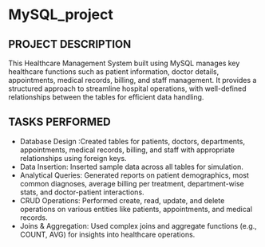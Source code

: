 # MySQL_project

## PROJECT DESCRIPTION
This Healthcare Management System built using MySQL manages key healthcare functions such as patient information, doctor details, appointments, medical records, billing, and staff management. It provides a structured approach to streamline hospital operations, with well-defined relationships between the tables for efficient data handling.

## TASKS PERFORMED
- Database Design :Created tables for patients, doctors, departments, appointments, medical records, billing, and staff with appropriate relationships using foreign keys.
- Data Insertion: Inserted sample data across all tables for simulation.
- Analytical Queries: Generated reports on patient demographics, most common diagnoses, average billing per treatment, department-wise stats, and doctor-patient interactions.
- CRUD Operations: Performed create, read, update, and delete operations on various entities like patients, appointments, and medical records.
- Joins & Aggregation: Used complex joins and aggregate functions (e.g., COUNT, AVG) for insights into healthcare operations.
